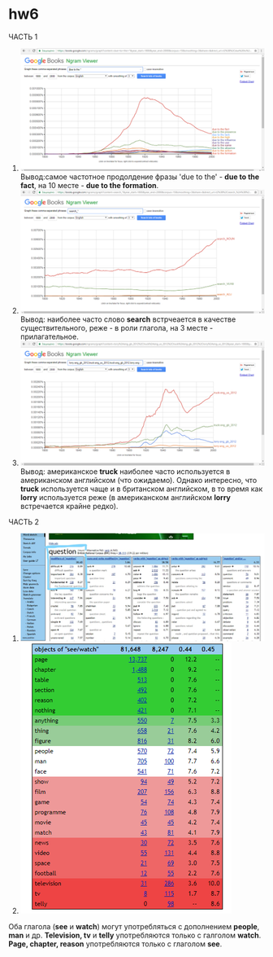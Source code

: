 # hw6
ЧАСТЬ 1
1. ![](https://github.com/lerakhorosheva/hw6/blob/master/1.png)
Вывод:самое частотное продолдение фразы 'due to the' - **due to the fact**, на 10 месте - **due to the formation**.
2. ![](https://github.com/lerakhorosheva/hw6/blob/master/2.png)
Вывод: наиболее часто слово **search** встрчеается в качестве существительного, реже - в роли глагола, на 3 месте - прилагательное. 
3. ![](https://github.com/lerakhorosheva/hw6/blob/master/3.png)
Вывод: американское **truck** наиболее часто используется в американском английском (что ожидаемо). Однако интересно, что **truck** используется чаще и в британском английском, в то время как **lorry** используется реже (в американском английском **lorry** встречается крайне редко).

ЧАСТЬ 2
1. ![](https://github.com/lerakhorosheva/hw6/blob/master/4.jpg)
2. ![](https://github.com/lerakhorosheva/hw6/blob/master/5.png)

Оба глагола (**see** и **watch**) могут употребляться с дополнением **people**, **man** и др.
**Television, tv** и **telly** употребляются только с галголом **watch**.
**Page, chapter, reason** употребляются только с глаголом **see**. 
